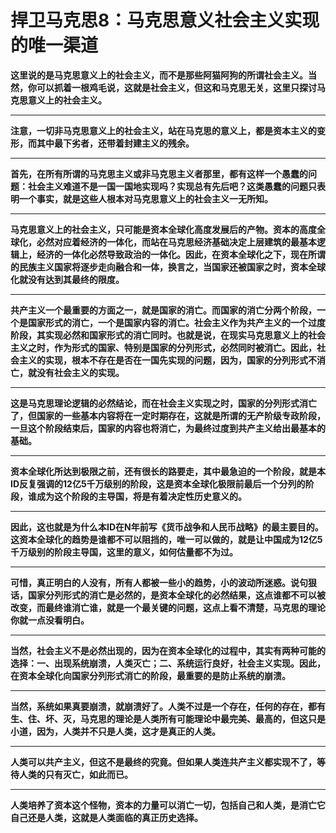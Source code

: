 捍卫马克思8：马克思意义社会主义实现的唯一渠道
====

			

**这里说的是马克思意义上的社会主义，而不是那些阿猫阿狗的所谓社会主义。当然，你可以抓着一根鸡毛说，这就是社会主义，但这和马克思无关，这里只探讨马克思意义上的社会主义。**

** **

**注意，一切非马克思意义上的社会主义，站在马克思的意义上，都是资本主义的变形，而其中最下劣者，还带着封建主义的残余。**

** **

**首先，在所有所谓的马克思主义或非马克思主义者那里，都有这样一个愚蠢的问题：社会主义难道不是一国一国地实现吗？实现总有先后吧？这类愚蠢的问题只表明一个事实，就是这些人根本对马克思意义上的社会主义一无所知。**

** **

**马克思意义上的社会主义，只可能是资本全球化高度发展后的产物。资本的高度全球化，必然对应着经济的一体化，而站在马克思经济基础决定上层建筑的最基本逻辑上，经济的一体化必然导致政治的一体化。因此，在资本全球化之下，现在所谓的民族主义国家将逐步走向融合和一体，换言之，当国家还被国家之时，资本全球化就没有达到其最终的限度。**

** **

**共产主义一个最重要的方面之一，就是国家的消亡。而国家的消亡分两个阶段，一个是国家形式的消亡，一个是国家内容的消亡。社会主义作为共产主义的一个过度阶段，其实现必然和国家形式的消亡同时。也就是说，在现实马克思意义上的社会主义之时，作为形式的国家、特别是国家的分列形式，必然同时被消亡。因此，社会主义的实现，根本不存在是否在一国先实现的问题，因为，国家的分列形式不消亡，就没有社会主义的实现。**

** **

**这是马克思理论逻辑的必然结论，而在社会主义实现之时，国家的分列形式消亡了，但国家的一些基本内容将在一定时期存在，这就是所谓的无产阶级专政阶段，一旦这个阶段结束后，国家的内容也将消亡，为最终过度到共产主义给出最基本的基础。**

** **

**资本全球化所达到极限之前，还有很长的路要走，其中最急迫的一个阶段，就是本ID反复强调的12亿5千万级别的阶段，这是资本全球化极限前最后一个分列的阶段，谁成为这个阶段的主导国，将是有着决定性历史意义的。**

** **

**因此，这也就是为什么本ID在N年前写《货币战争和人民币战略》的最主要目的。这资本全球化的趋势是谁都不可以阻挡的，唯一可以做的，就是让中国成为12亿5千万级别的阶段主导国，这里的意义，如何估量都不为过。**

** **

**可惜，真正明白的人没有，所有人都被一些小的趋势，小的波动所迷惑。说句狠话，国家分列形式的消亡是必然的，是资本全球化的必然结果，这点谁都不可以被改变，而最终谁消亡谁，就是一个最关键的问题，这点上看不清楚，马克思的理论你就一点没看明白。**

** **

**当然，社会主义不是必然出现的，因为在资本全球化的过程中，其实有两种可能的选择：一、出现系统崩溃，人类灭亡；二、系统运行良好，社会主义实现。因此，在资本全球化向国家分列形式消亡的阶段，最重要的是防止系统的崩溃。**

** **

**当然，系统如果真要崩溃，就崩溃好了。人类不过是一个存在，任何的存在，都有生、住、坏、灭，马克思的理论是人类所有可能理论中最完美、最高的，但这只是小道，因为，人类并不只是人类，这才是真正的人类。**

** **

**人类可以共产主义，但这不是最终的究竟。但如果人类连共产主义都实现不了，等待人类的只有灭亡，如此而已。**

** **

**人类培养了资本这个怪物，资本的力量可以消亡一切，包括自己和人类，是消亡它自己还是人类，这就是人类面临的真正历史选择。**
